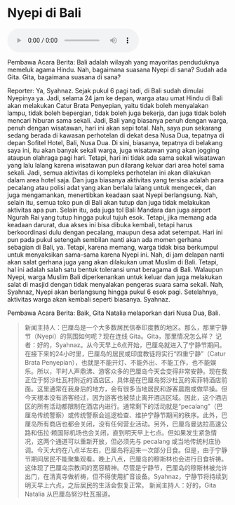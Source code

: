 # Nyepi di Bali

![U9T1 - Nyepi di Bali](audio/U9T1%20-%20Nyepi%20di%20Bali.m4a)

Pembawa Acara Berita: Bali adalah wilayah yang mayoritas penduduknya memeluk agama Hindu. Nah, bagaimana suasana Nyepi di sana? Sudah ada Gita. Gita, bagaimana suasana di sana?

Reporter: Ya, Syahnaz. Sejak pukul 6 pagi tadi, di Bali sudah dimulai Nyepinya ya. Jadi, selama 24 jam ke depan, warga atau umat Hindu di Bali akan melakukan Catur Brata Penyepian, yaitu tidak boleh menyalakan lampu, tidak boleh bepergian, tidak boleh juga bekerja, dan juga tidak boleh mencari hiburan sama sekali. Jadi, Bali yang biasanya penuh dengan warga, penuh dengan wisatawan, hari ini akan sepi total. Nah, saya pun sekarang sedang berada di kawasan perhotelan di dekat desa Nusa Dua, tepatnya di depan Sofitel Hotel, Bali, Nusa Dua. Di sini, biasanya, tepatnya di belakang saya ini, itu akan banyak sekali warga, juga wisatawan yang akan jogging ataupun olahraga pagi hari. Tetapi, hari ini tidak ada sama sekali wisatawan yang lalu lalang karena wisatawan pun dilarang keluar dari area hotel sama sekali. Jadi, semua aktivitas di kompleks perhotelan ini akan dilakukan dalam area hotel saja. Dan juga biasanya aktivitas yang tersisa adalah para pecalang atau polisi adat yang akan berlalu lalang untuk mengecek, dan juga mengamankan, menertibkan keadaan saat Nyepi berlangsung. Nah, selain itu, semua toko pun di Bali akan tutup dan juga tidak melakukan aktivitas apa pun. Selain itu, ada juga tol Bali Mandara dan juga airport Ngurah Rai yang tutup hingga pukul tujuh esok. Tetapi, jika memang ada keadaan darurat, dua akses ini bisa dibuka kembali, tetapi harus berkoordinasi dulu dengan pecalang, maupun desa adat setempat. Hari ini pun pada pukul setengah sembilan nanti akan ada momen gerhana sebagian di Bali, ya. Tetapi, karena memang, warga tidak bisa berkumpul untuk menyaksikan sama-sama karena Nyepi ini. Nah, di jam delapan nanti akan salat gerhana juga yang akan dilakukan umat Muslim di Bali. Tetapi, hal ini adalah salah satu bentuk toleransi umat beragama di Bali. Walaupun Nyepi, warga Muslim Bali diperkenankan untuk keluar dan juga melakukan salat di masjid dengan tidak menyalakan pengeras suara sama sekali. Nah, Syahnaz, Nyepi akan berlangsung hingga pukul 6 esok pagi. Setelahnya, aktivitas warga akan kembali seperti biasanya. Syahnaz.

Pembawa Acara Berita: Baik, Gita Natalia melaporkan dari Nusa Dua, Bali.

> 新闻主持人：巴厘岛是一个大多数居民信奉印度教的地区。那么，那里宁静节（Nyepi）的氛围如何呢？现在连线 Gita。Gita，那里情况怎么样？
> 记者：好的，Syahnaz。从今天早上6点开始，巴厘岛就进入了宁静节期间。在接下来的24小时里，巴厘岛的居民或印度教徒将实行“四重宁静”（Catur Brata Penyepian），也就是不能开灯、不能外出、不能工作，也不能娱乐。所以，平时人声鼎沸、游客众多的巴厘岛今天会变得非常安静。现在我正位于努沙杜瓦村附近的酒店区，具体是在巴厘岛努沙杜瓦的索菲特酒店前面。这里通常在我身后的地方，会有很多当地居民和游客晨跑或做早操。但今天根本没有游客经过，因为游客也被禁止离开酒店区域。因此，这个酒店区的所有活动都限制在酒店内进行。通常剩下的活动就是“pecalang”（巴厘岛传统警察）或传统警察会巡逻检查、维护宁静节期间的秩序。此外，巴厘岛所有商店也都会关闭，没有任何营业活动。另外，巴厘岛曼达拉高速公路和伍拉·赖国际机场也会关闭，直到明天早上七点。但如果发生紧急情况，这两个通道可以重新开放，但必须先与 pecalang 或当地传统村庄协调。今天大约在八点半左右，巴厘岛将迎来一次部分日食。但是，由于宁静节期间居民不能聚集观看。晚上八点，巴厘岛的穆斯林也会进行日食祈祷。这体现了巴厘岛宗教间的宽容精神。尽管是宁静节，巴厘岛的穆斯林被允许出门，在清真寺做祈祷，但不得使用扩音设备。Syahnaz，宁静节将持续到明天早上六点，之后居民的生活会恢复正常。
> 新闻主持人：好的，Gita Natalia 从巴厘岛努沙杜瓦报道。
